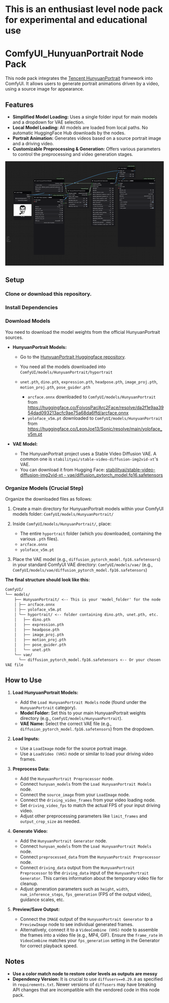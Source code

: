 # This is an enthusiast level node pack for experimental and educational use

# ComfyUI_HunyuanPortrait Node Pack

This node pack integrates the [Tencent HunyuanPortrait](https://github.com/Tencent-Hunyuan/HunyuanPortrait) framework into ComfyUI. It allows users to generate portrait animations driven by a video, using a source image for appearance.

## Features

*   **Simplified Model Loading:** Uses a single folder input for main models and a dropdown for VAE selection.
*   **Local Model Loading:** All models are loaded from local paths. No automatic HuggingFace Hub downloads by the nodes.
*   **Portrait Animation:** Generates videos based on a source portrait image and a driving video.
*   **Customizable Preprocessing & Generation:** Offers various parameters to control the preprocessing and video generation stages.

![Workflow Example](https://github.com/BobRandomNumber/ComfyUI_HunyuanPortrait/blob/main/example_workflows/HunyuanPortrait.png)

## Setup

### Clone or download this repository.

### Install Dependencies

### Download Models

You need to download the model weights from the official HunyuanPortrait sources.

*   **HunyuanPortrait Models:**

    *   Go to the [HunyuanPortrait Huggingface repository](https://huggingface.co/tencent/HunyuanPortrait/tree/main).
	
    *   You need all the models downloaded into `ComfyUI/models/HunyuanPortrait/hyportrait`
	*   `unet.pth`, `dino.pth`, `expression.pth`, `headpose.pth`, `image_proj.pth`, `motion_proj.pth`, `pose_guider.pth`
	
        *   `arcface.onnx` downloaded to `ComfyUI/models/HunyuanPortrait` from https://huggingface.co/FoivosPar/Arc2Face/resolve/da2f1e9aa3954dad093213acfc9ae75a68da6ffd/arcface.onnx
        *   `yoloface_v5m.pt` downloaded to `ComfyUI/models/HunyuanPortrait` from https://huggingface.co/LeonJoe13/Sonic/resolve/main/yoloface_v5m.pt
		
*   **VAE Model:**

    *   The HunyuanPortrait project uses a Stable Video Diffusion VAE. A common one is `stabilityai/stable-video-diffusion-img2vid-xt`'s VAE.
    *   You can download it from Hugging Face: [stabilityai/stable-video-diffusion-img2vid-xt - vae/diffusion_pytorch_model.fp16.safetensors](https://huggingface.co/stabilityai/stable-video-diffusion-img2vid-xt/blob/main/vae/diffusion_pytorch_model.fp16.safetensors)

### Organize Models (Crucial Step)

Organize the downloaded files as follows:

1.  Create a main directory for HunyuanPortrait models within your ComfyUI models folder:
    `ComfyUI/models/HunyuanPortrait/`

2.  Inside `ComfyUI/models/HunyuanPortrait/`, place:
    *   The entire `hyportrait` folder (which you downloaded, containing the various `.pth` files).
    *   `arcface.onnx`
    *   `yoloface_v5m.pt`

3.  Place the VAE model (e.g., `diffusion_pytorch_model.fp16.safetensors`) in your standard ComfyUI VAE directory:
    `ComfyUI/models/vae/` (e.g., `ComfyUI/models/vae/diffusion_pytorch_model.fp16.safetensors`)

**The final structure should look like this:**
```
ComfyUI/
└── models/
	├── HunyuanPortrait/ <-- This is your 'model_folder' for the node
	│ ├── arcface.onnx
	│ ├── yoloface_v5m.pt
	│ └── hyportrait/ <-- folder containing dino.pth, unet.pth, etc.
	│   ├── dino.pth
	│   ├── expression.pth
	│   ├── headpose.pth
	│   ├── image_proj.pth
	│   ├── motion_proj.pth
	│   ├── pose_guider.pth
	│   └── unet.pth
	└── vae/
	  └── diffusion_pytorch_model.fp16.safetensors <-- Or your chosen VAE file
```
      
## How to Use

1.  **Load HunyuanPortrait Models:**
    *   Add the `Load HunyuanPortrait Models` node (found under the `HunyuanPortrait` category).
    *   **Model Folder:** Set this to your main HunyuanPortrait weights directory (e.g., `ComfyUI/models/HunyuanPortrait`).
    *   **VAE Name:** Select the correct VAE file (e.g., `diffusion_pytorch_model.fp16.safetensors`) from the dropdown.

2.  **Load Inputs:**
    *   Use a `LoadImage` node for the source portrait image.
    *   Use a `LoadVideo (VHS)` node or similar to load your driving video frames.

3.  **Preprocess Data:**
    *   Add the `HunyuanPortrait Preprocessor` node.
    *   Connect `hunyuan_models` from the `Load HunyuanPortrait Models` node.
    *   Connect the `source_image` from your `LoadImage` node.
    *   Connect the `driving_video_frames` from your video loading node.
    *   Set `driving_video_fps` to match the actual FPS of your input driving video.
    *   Adjust other preprocessing parameters like `limit_frames` and `output_crop_size` as needed.

4.  **Generate Video:**
    *   Add the `HunyuanPortrait Generator` node.
    *   Connect `hunyuan_models` from the `Load HunyuanPortrait Models` node.
    *   Connect `preprocessed_data` from the `HunyuanPortrait Preprocessor` node.
    *   Connect `driving_data` output from the `HunyuanPortrait Preprocessor` to the `driving_data` input of the `HunyuanPortrait Generator`. This carries information about the temporary video file for cleanup.
    *   Adjust generation parameters such as `height`, `width`, `num_inference_steps`, `fps_generation` (FPS of the output video), guidance scales, etc.

5.  **Preview/Save Output:**
    *   Connect the `IMAGE` output of the `HunyuanPortrait Generator` to a `PreviewImage` node to see individual generated frames.
    *   Alternatively, connect it to a `VideoCombine (VHS)` node to assemble the frames into a video file (e.g., MP4, GIF). Ensure the `frame_rate` in `VideoCombine` matches your `fps_generation` setting in the Generator for correct playback speed.

## Notes
*   **Use a color match node to restore color levels as outputs are messy**
*   **Dependency Version:** It is crucial to use `diffusers==0.29.0` as specified in `requirements.txt`. Newer versions of `diffusers` may have breaking API changes that are incompatible with the vendored code in this node pack.
